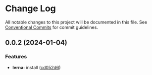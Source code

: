 # Change Log

All notable changes to this project will be documented in this file. See
[Conventional Commits](https://conventionalcommits.org) for commit guidelines.

## 0.0.2 (2024-01-04)

### Features

- **lerna:** install
  ([cd052d6](https://github.com/eduard-aminov/ng-tools/commit/cd052d6c1772286f983a6b4d073bfda1995c3627))
